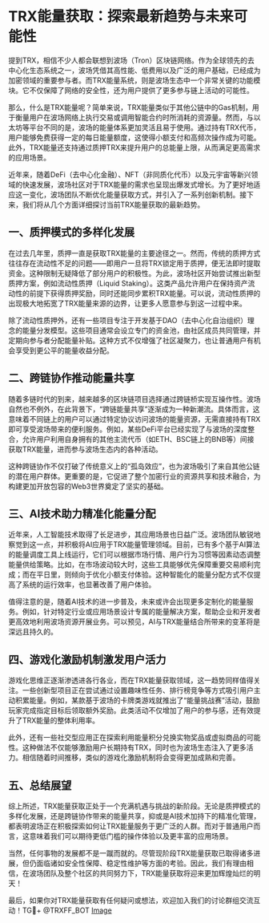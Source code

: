 # TRX能量获取：探索最新趋势与未来可能性

提到TRX，相信不少人都会联想到波场（Tron）区块链网络。作为全球领先的去中心化生态系统之一，波场凭借其高性能、低费用以及广泛的用户基础，已经成为加密领域的重要参与者。而TRX能量系统，则是波场生态中一个非常关键的功能模块。它不仅保障了网络的安全性，还为用户提供了更多参与链上活动的可能性。

那么，什么是TRX能量呢？简单来说，TRX能量类似于其他公链中的Gas机制，用于衡量用户在波场网络上执行交易或调用智能合约时所消耗的资源量。然而，与以太坊等平台不同的是，波场的能量体系更加灵活且易于使用。通过持有TRX代币，用户能够免费获得一定的每日能量额度，这使得小额支付和高频次操作成为可能。此外，TRX能量还支持通过质押TRX来提升用户的总能量上限，从而满足更高需求的应用场景。

近年来，随着DeFi（去中心化金融）、NFT（非同质化代币）以及元宇宙等新兴领域的快速发展，波场社区对于TRX能量的需求也呈现出爆发式增长。为了更好地适应这一变化，波场团队不断优化能量获取方式，并引入了一系列创新机制。接下来，我们将从几个方面详细探讨当前TRX能量获取的最新趋势。

## 一、质押模式的多样化发展

在过去几年里，质押一直是获取TRX能量的主要途径之一。然而，传统的质押方式往往存在流动性不足的问题——即用户一旦将TRX锁定用于质押，便无法即时提取资金。这种限制无疑降低了部分用户的积极性。为此，波场社区开始尝试推出新型质押方案，例如流动性质押（Liquid Staking）。这类产品允许用户在保持资产流动性的前提下获得质押奖励，同时还能同步累积TRX能量。可以说，流动性质押的出现极大地拓宽了TRX能量来源的边界，让更多人愿意参与到这一过程中来。

除了流动性质押外，还有一些项目专注于开发基于DAO（去中心化自治组织）理念的能量分发模型。这些项目通常会设立专门的资金池，由社区成员共同管理，并定期向参与者分配能量补贴。这种方式不仅增强了社区凝聚力，也让普通用户有机会享受到更公平的能量收益分配。

## 二、跨链协作推动能量共享

随着多链时代的到来，越来越多的区块链项目选择通过跨链桥实现互操作性。波场自然也不例外，在此背景下，“跨链能量共享”逐渐成为一种新潮流。具体而言，这意味着不同链上的用户可以通过特定协议访问波场的能量资源，无需直接持有TRX即可享受波场带来的便利服务。例如，某些DeFi平台已经实现了与波场的深度整合，允许用户利用自身拥有的其他主流代币（如ETH、BSC链上的BNB等）间接获取TRX能量，进而参与波场生态内的各种活动。

这种跨链协作不仅打破了传统意义上的“孤岛效应”，也为波场吸引了来自其他公链的潜在用户群体。更重要的是，它促进了整个加密行业的资源共享和技术融合，为构建更加开放包容的Web3世界奠定了坚实的基础。

## 三、AI技术助力精准化能量分配

近年来，人工智能技术取得了长足进步，其应用场景也日益广泛。波场团队敏锐地察觉到这一点，并积极将AI应用于TRX能量管理领域。目前，已有多个基于AI算法的能量调度工具上线运行，它们可以根据市场行情、用户行为习惯等因素动态调整能量供给策略。比如，在市场波动较大时，这些工具能够优先保障重要交易顺利完成；而在平日里，则倾向于优化小额支付体验。这种智能化的能量分配方式不仅提高了系统的运行效率，也显著改善了用户体验。

值得注意的是，随着AI技术的进一步普及，未来或许会出现更多定制化的能量服务。例如，针对特定行业或应用场景设计专属的能量解决方案，帮助企业和开发者更高效地利用波场资源开展业务。可以预见，AI与TRX能量结合所带来的变革将是深远且持久的。

## 四、游戏化激励机制激发用户活力

游戏化思维正逐渐渗透进各行各业，而在TRX能量获取领域，这一趋势同样值得关注。一些创新型项目正在尝试通过设置趣味性任务、排行榜竞争等方式吸引用户主动积累能量。例如，某款基于波场的卡牌类游戏就推出了“能量挑战赛”活动，鼓励玩家完成指定目标后领取额外奖励。此类活动不仅增加了用户的参与感，还有效提升了TRX能量的整体利用率。

此外，还有一些社交型应用正在探索利用能量积分兑换实物奖品或虚拟商品的可能性。这种做法不仅能够激励用户长期持有TRX，同时也为波场生态注入了更多活力。相信随着时间推移，类似的游戏化激励机制将会变得更加成熟和完善。

## 五、总结展望

综上所述，TRX能量获取正处于一个充满机遇与挑战的新阶段。无论是质押模式的多样化发展，还是跨链协作带来的能量共享，抑或是AI技术加持下的精准化管理，都表明波场正在积极探索如何让TRX能量服务于更广泛的人群。而对于普通用户而言，这意味着我们可以期待更低门槛的操作体验以及更丰富的应用场景。

当然，任何事物的发展都不是一蹴而就的。尽管现阶段TRX能量获取已取得诸多进展，但仍面临诸如安全性保障、稳定性维护等方面的考验。因此，我们有理由相信，在波场团队及整个社区的共同努力下，TRX能量获取将迎来更加辉煌灿烂的明天！

最后，如果你对TRX能量获取有任何疑问或想法，欢迎加入我们的讨论群组交流互动！TG💪+ @TRXFF_BOT [Image](https://github.com/user-attachments/assets/a9ced9e0-a9b8-4136-8aef-a09665821e59)